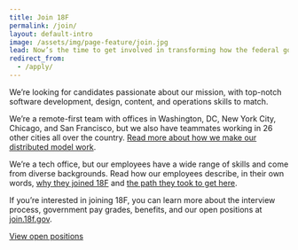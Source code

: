 ```yaml
---
title: Join 18F
permalink: /join/
layout: default-intro
image: /assets/img/page-feature/join.jpg
lead: Now’s the time to get involved in transforming how the federal government does technology. Join the digital services movement.
redirect_from:
  - /apply/
---
```


We’re looking for candidates passionate about our mission, with top-notch software development, design, content, and operations skills to match.

We’re a remote-first team with offices in Washington, DC, New York City, Chicago, and San Francisco, but we also have teammates working in 26 other cities all over the country. [Read more about how we make our distributed model work](https://18f.gsa.gov/2015/10/15/best-practices-for-distributed-teams/).

We’re a tech office, but our employees have a wide range of skills and come from diverse backgrounds. Read how our employees describe, in their own words, [why they joined 18F](https://18f.gsa.gov/2016/03/21/we-asked-100-of-our-coworkers-why-did-you-join-18f/) and [the path they took to get here](https://18f.gsa.gov/2016/03/22/what-was-your-path-to-18f/).

If you’re interested in joining 18F, you can learn more about the interview process, government pay grades, benefits, and our open positions at [join.18f.gov](https://pages.18f.gov/joining-18f/index.html).

<a class="usa-button" href="https://pages.18f.gov/joining-18f/open-positions/">View open positions</a>
